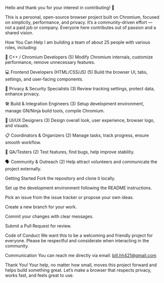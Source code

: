 Hello and thank you for your interest in contributing! 👋

This is a personal, open-source browser project built on Chromium, focused on simplicity, performance, and privacy. It’s a community-driven effort — not a paid job or company. Everyone here contributes out of passion and a shared vision.

How You Can Help
I am building a team of about 25 people with various roles, including:

🧠 C++ / Chromium Developers (5)
Modify Chromium internals, customize performance, remove unnecessary features.

💻 Frontend Developers (HTML/CSS/JS) (5)
Build the browser UI, tabs, settings, and user-facing components.

🔐 Privacy & Security Specialists (3)
Review tracking settings, protect data, enhance privacy.

🛠️ Build & Integration Engineers (3)
Setup development environment, manage GN/Ninja build tools, compile Chromium.

🎨 UI/UX Designers (3)
Design overall look, user experience, browser logo, and visuals.

📋 Coordinators & Organizers (2)
Manage tasks, track progress, ensure smooth workflow.

🧪 QA/Testers (2)
Test features, find bugs, help improve stability.

🗣️ Community & Outreach (2)
Help attract volunteers and communicate the project externally.

Getting Started
Fork the repository and clone it locally.

Set up the development environment following the README instructions.

Pick an issue from the issue tracker or propose your own ideas.

Create a new branch for your work.

Commit your changes with clear messages.

Submit a Pull Request for review.

Code of Conduct
We want this to be a welcoming and friendly project for everyone. Please be respectful and considerate when interacting in the community.

Communication
You can reach me directly via email: bill.hh421@gmail.com

Thank You!
Your help, no matter how small, moves this project forward and helps build something great. Let’s make a browser that respects privacy, works fast, and feels great to use.
